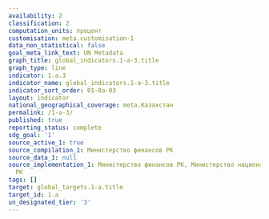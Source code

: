 ```yaml
---
availability: 2
classification: 2
computation_units: процент
customisation: meta.customisation-1
data_non_statistical: false
goal_meta_link_text: UN Metadata
graph_title: global_indicators.1-a-3.title
graph_type: line
indicator: 1.a.3
indicator_name: global_indicators.1-a-3.title
indicator_sort_order: 01-0a-03
layout: indicator
national_geographical_coverage: meta.Казахстан
permalink: /1-a-3/
published: true
reporting_status: complete
sdg_goal: '1'
source_active_1: true
source_compilation_1: Министерство финансов РК
source_data_1: null
source_implementation_1: Министерство финансов РК, Министерство национальной экономики
  РК
tags: []
target: global_targets.1-a.title
target_id: 1.a
un_designated_tier: '3'
---
```

